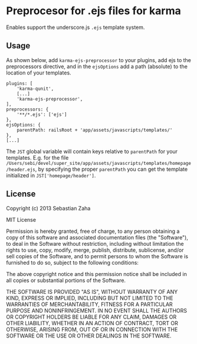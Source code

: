 # Preprocesor for .ejs files for karma

Enables support the underscore.js `.ejs` template system.


## Usage

As shown below, add `karma-ejs-preprocessor` to your plugins, add ejs to the preprocessors
directive, and in the `ejsOptions` add a path (absolute) to the location of your templates.

    plugins: [
        'karma-qunit',
        [...]
        'karma-ejs-preprocessor',
    ],
    preprocessors: {
        '**/*.ejs': ['ejs']
    },
    ejsOptions: {
        parentPath: railsRoot + 'app/assets/javascripts/templates/'
    },
    [...]

The `JST` global variable will contain keys relative to `parentPath` for your templates. E.g. for
the file `/Users/sebi/devel/super_site/app/assets/javascripts/templates/homepage/header.ejs`, by
specifying the proper `parentPath` you can get the template initialized in `JST['homepage/header']`.


## License

Copyright (c) 2013 Sebastian Zaha

MIT License

Permission is hereby granted, free of charge, to any person obtaining
a copy of this software and associated documentation files (the
"Software"), to deal in the Software without restriction, including
without limitation the rights to use, copy, modify, merge, publish,
distribute, sublicense, and/or sell copies of the Software, and to
permit persons to whom the Software is furnished to do so, subject to
the following conditions:

The above copyright notice and this permission notice shall be
included in all copies or substantial portions of the Software.

THE SOFTWARE IS PROVIDED "AS IS", WITHOUT WARRANTY OF ANY KIND,
EXPRESS OR IMPLIED, INCLUDING BUT NOT LIMITED TO THE WARRANTIES OF
MERCHANTABILITY, FITNESS FOR A PARTICULAR PURPOSE AND
NONINFRINGEMENT. IN NO EVENT SHALL THE AUTHORS OR COPYRIGHT HOLDERS BE
LIABLE FOR ANY CLAIM, DAMAGES OR OTHER LIABILITY, WHETHER IN AN ACTION
OF CONTRACT, TORT OR OTHERWISE, ARISING FROM, OUT OF OR IN CONNECTION
WITH THE SOFTWARE OR THE USE OR OTHER DEALINGS IN THE SOFTWARE.
